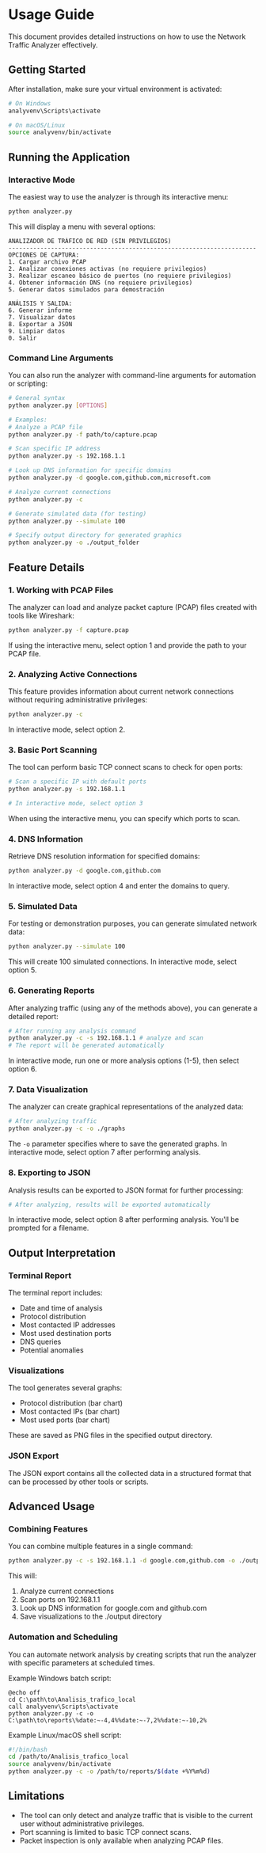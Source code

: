 # Usage Guide

This document provides detailed instructions on how to use the Network Traffic Analyzer effectively.

## Getting Started

After installation, make sure your virtual environment is activated:

```bash
# On Windows
analyvenv\Scripts\activate

# On macOS/Linux
source analyvenv/bin/activate
```

## Running the Application

### Interactive Mode

The easiest way to use the analyzer is through its interactive menu:

```bash
python analyzer.py
```

This will display a menu with several options:

```
ANALIZADOR DE TRÁFICO DE RED (SIN PRIVILEGIOS)
----------------------------------------------------------------------
OPCIONES DE CAPTURA:
1. Cargar archivo PCAP
2. Analizar conexiones activas (no requiere privilegios)
3. Realizar escaneo básico de puertos (no requiere privilegios)
4. Obtener información DNS (no requiere privilegios)
5. Generar datos simulados para demostración

ANÁLISIS Y SALIDA:
6. Generar informe
7. Visualizar datos
8. Exportar a JSON
9. Limpiar datos
0. Salir
```

### Command Line Arguments

You can also run the analyzer with command-line arguments for automation or scripting:

```bash
# General syntax
python analyzer.py [OPTIONS]

# Examples:
# Analyze a PCAP file
python analyzer.py -f path/to/capture.pcap

# Scan specific IP address
python analyzer.py -s 192.168.1.1

# Look up DNS information for specific domains
python analyzer.py -d google.com,github.com,microsoft.com

# Analyze current connections
python analyzer.py -c

# Generate simulated data (for testing)
python analyzer.py --simulate 100

# Specify output directory for generated graphics
python analyzer.py -o ./output_folder
```

## Feature Details

### 1. Working with PCAP Files

The analyzer can load and analyze packet capture (PCAP) files created with tools like Wireshark:

```bash
python analyzer.py -f capture.pcap
```

If using the interactive menu, select option 1 and provide the path to your PCAP file.

### 2. Analyzing Active Connections

This feature provides information about current network connections without requiring administrative privileges:

```bash
python analyzer.py -c
```

In interactive mode, select option 2.

### 3. Basic Port Scanning

The tool can perform basic TCP connect scans to check for open ports:

```bash
# Scan a specific IP with default ports
python analyzer.py -s 192.168.1.1

# In interactive mode, select option 3
```

When using the interactive menu, you can specify which ports to scan.

### 4. DNS Information

Retrieve DNS resolution information for specified domains:

```bash
python analyzer.py -d google.com,github.com
```

In interactive mode, select option 4 and enter the domains to query.

### 5. Simulated Data

For testing or demonstration purposes, you can generate simulated network data:

```bash
python analyzer.py --simulate 100
```

This will create 100 simulated connections. In interactive mode, select option 5.

### 6. Generating Reports

After analyzing traffic (using any of the methods above), you can generate a detailed report:

```bash
# After running any analysis command
python analyzer.py -c -s 192.168.1.1 # analyze and scan
# The report will be generated automatically
```

In interactive mode, run one or more analysis options (1-5), then select option 6.

### 7. Data Visualization

The analyzer can create graphical representations of the analyzed data:

```bash
# After analyzing traffic
python analyzer.py -c -o ./graphs
```

The `-o` parameter specifies where to save the generated graphs. In interactive mode, select option 7 after performing analysis.

### 8. Exporting to JSON

Analysis results can be exported to JSON format for further processing:

```bash
# After analyzing, results will be exported automatically
```

In interactive mode, select option 8 after performing analysis. You'll be prompted for a filename.

## Output Interpretation

### Terminal Report

The terminal report includes:
- Date and time of analysis
- Protocol distribution
- Most contacted IP addresses
- Most used destination ports
- DNS queries
- Potential anomalies

### Visualizations

The tool generates several graphs:
- Protocol distribution (bar chart)
- Most contacted IPs (bar chart)
- Most used ports (bar chart)

These are saved as PNG files in the specified output directory.

### JSON Export

The JSON export contains all the collected data in a structured format that can be processed by other tools or scripts.

## Advanced Usage

### Combining Features

You can combine multiple features in a single command:

```bash
python analyzer.py -c -s 192.168.1.1 -d google.com,github.com -o ./output
```

This will:
1. Analyze current connections
2. Scan ports on 192.168.1.1
3. Look up DNS information for google.com and github.com
4. Save visualizations to the ./output directory

### Automation and Scheduling

You can automate network analysis by creating scripts that run the analyzer with specific parameters at scheduled times.

Example Windows batch script:
```batch
@echo off
cd C:\path\to\Analisis_trafico_local
call analyvenv\Scripts\activate
python analyzer.py -c -o C:\path\to\reports\%date:~-4,4%%date:~-7,2%%date:~-10,2%
```

Example Linux/macOS shell script:
```bash
#!/bin/bash
cd /path/to/Analisis_trafico_local
source analyvenv/bin/activate
python analyzer.py -c -o /path/to/reports/$(date +%Y%m%d)
```

## Limitations

- The tool can only detect and analyze traffic that is visible to the current user without administrative privileges.
- Port scanning is limited to basic TCP connect scans.
- Packet inspection is only available when analyzing PCAP files.
